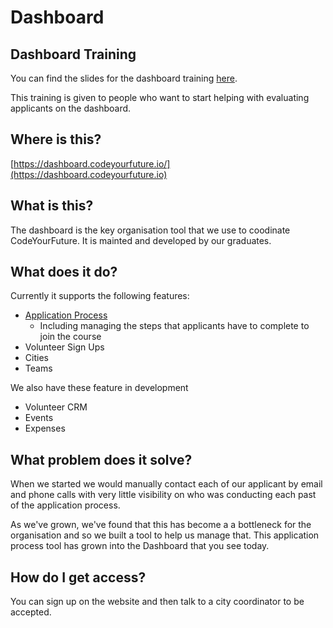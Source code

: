 # Dashboard

## Dashboard Training

You can find the slides for the dashboard training [here](https://docs.google.com/presentation/d/1XG0KQvT4b7NrXUa4y7bBcvI6cZkMRv6ybejvCA5wIEA/edit#slide=id.g81d5c2e1cb\_1\_0).

This training is given to people who want to start helping with evaluating applicants on the dashboard.

## Where is this?

[https://dashboard.codeyourfuture.io/](https://dashboard.codeyourfuture.io)

## What is this?

The dashboard is the key organisation tool that we use to coodinate CodeYourFuture. It is mainted and developed by our graduates.

## What does it do?

Currently it supports the following features:

* [Application Process](https://github.com/CodeYourFuture/DocsV2/tree/e9aebc0f2d97ba4e65a510fcf287c1d11f6ee70d/organisation/volunteers/application-process.md)
  * Including managing the steps that applicants have to complete to join the course
* Volunteer Sign Ups
* Cities
* Teams

We also have these feature in development

* Volunteer CRM
* Events
* Expenses

## What problem does it solve?

When we started we would manually contact each of our applicant by email and phone calls with very little visibility on who was conducting each past of the application process.

As we've grown, we've found that this has become a a bottleneck for the organisation and so we built a tool to help us manage that. This application process tool has grown into the Dashboard that you see today.

## How do I get access?

You can sign up on the website and then talk to a city coordinator to be accepted.
